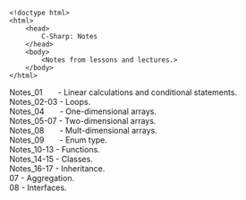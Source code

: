     <!doctype html>
    <html>
        <head>
            C-Sharp: Notes
        </head>
        <body>
            <Notes from lessons and lectures.>
        </body>
    </html>

  
  
Notes_01&nbsp;&nbsp;&nbsp;&nbsp;&nbsp;&nbsp;&nbsp;- Linear calculations and conditional statements.  
Notes_02-03 - Loops.  
Notes_04&nbsp;&nbsp;&nbsp;&nbsp;&nbsp;&nbsp;&nbsp;- One-dimensional arrays.  
Notes_05-07 - Two-dimensional arrays.  
Notes_08&nbsp;&nbsp;&nbsp;&nbsp;&nbsp;&nbsp;&nbsp;- Mult-dimensional arrays.  
Notes_09&nbsp;&nbsp;&nbsp;&nbsp;&nbsp;&nbsp;&nbsp;- Enum type.  
Notes_10-13	- Functions.  
Notes_14-15 - Classes.  
Notes_16-17 - Inheritance.  
07 - Aggregation.  
08 - Interfaces.  

